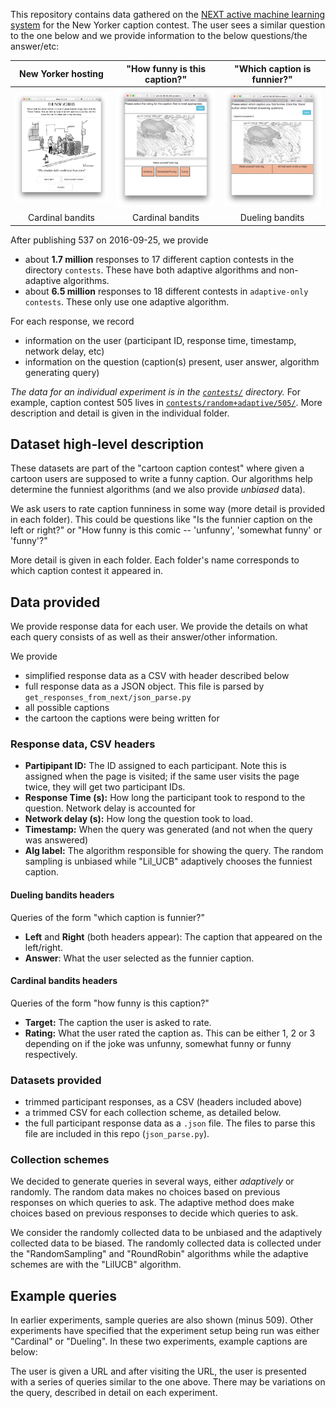 This repository contains data gathered on the 
[NEXT active machine learning system] 
for the New Yorker caption contest. The user sees a similar question to
the one below and we provide information to the below questions/the answer/etc:

| New Yorker hosting                       | "How funny is this caption?"            | "Which caption is funnier?"            |
| :-----:                                  | :------:                                | :-----:                                |
| ![](example-queries/query_newyorker.png) | ![](example-queries/query_cardinal.png) | ![](example-queries/query_dueling.png) |
| Cardinal bandits                         | Cardinal bandits                        | Dueling bandits                        |



After publishing 537 on 2016-09-25, we provide 

* about **1.7 million** responses to 17 different
caption contests in the directory `contests`. These have both adaptive
algorithms and non-adaptive algorithms.
* about **6.5 million** responses to 18 different contests in `adaptive-only
  contests`. These only use one adaptive algorithm.

For each response, we record

* information on the user (participant ID, response time, timestamp, network
  delay, etc)
* information on the question (caption(s) present, user answer, algorithm
  generating query)

*The data for an individual experiment is in the [`contests/`] directory.* For
example, caption contest 505 lives in [`contests/random+adaptive/505/`]. More
description and detail is given in the individual folder.

[`adaptive-only-contests`]:adaptive-only-contests/
[`contests/`]:contests/
[`contests/random+adaptive/505/`]:contests/random+adaptive/505

## Dataset high-level description
These datasets are part of the "cartoon caption contest" where given a cartoon
users are supposed to write a funny caption. Our algorithms help determine the
funniest algorithms (and we also provide *unbiased* data).

We ask users to rate caption funniness in some way (more detail is provided in
each folder). This could be questions like "Is the funnier caption on the left
or right?" or "How funny is this comic -- 'unfunny', 'somewhat funny' or
'funny'?"

More detail is given in each folder. Each folder's name corresponds to
which caption contest it appeared in.

## Data provided
We provide response data for each user. We provide the details on what each
query consists of as well as their answer/other information.

We provide

* simplified response data as a CSV with header described below
* full response data as a JSON object. This file is parsed by
  `get_responses_from_next/json_parse.py`
* all possible captions
* the cartoon the captions were being written for

### Response data, CSV headers
* **Partipipant ID:** The ID assigned to each participant. Note this is
  assigned when the page is visited; if the same user visits the page twice,
  they will get two participant IDs.
* **Response Time (s):** How long the participant took to respond to the
  question. Network delay is accounted for
* **Network delay (s):** How long the question took to load.
* **Timestamp:** When the query was generated (and not when the query was
  answered)
* **Alg label:** The algorithm responsible for showing the query. The random
  sampling is unbiased while "Lil_UCB" adaptively chooses the funniest caption.

#### Dueling bandits headers
Queries of the form "which caption is funnier?"

* **Left** and **Right** (both headers appear): The caption that appeared on the left/right.
* **Answer**: What the user selected as the funnier caption.

#### Cardinal bandits headers
Queries of the form "how funny is this caption?"

* **Target:** The caption the user is asked to rate.
* **Rating:** What the user rated the caption as. This can be either 1, 2 or 3
  depending on if the joke was unfunny, somewhat funny or funny respectively.

### Datasets provided
* trimmed participant responses, as a CSV (headers included above)
* a trimmed CSV for each collection scheme, as detailed below.
* the full participant response data as a `.json` file. The files to parse this
  file are included in this repo (`json_parse.py`).

### Collection schemes
We decided to generate queries in several ways, either *adaptively* or
randomly. The random data makes no choices based on previous responses on which
queries to ask. The adaptive method does make choices based on previous
responses to decide which queries to ask.

We consider the randomly collected data to be unbiased and the adaptively
collected data to be biased. The randomly collected data is collected under the
"RandomSampling" and "RoundRobin" algorithms while the adaptive schemes are
with the "LilUCB" algorithm.

[499]:contests/499/
[497]:contests/497/
[505]:contests/505/
[507]:contests/507/
[New Yorker Caption Contest]:http://contest.newyorker.com
[Cartoon Lounge: Show Me the Funny]:http://www.newyorker.com/cartoons/bob-mankoff/cartoon-lounge-show-me-the-funny

## Example queries
In earlier experiments, sample queries are also shown (minus 509). Other experiments have specified that the experiment setup being
run was either "Cardinal" or "Dueling". In these two experiments, example
captions are below:

The user is given a URL and after visiting the URL, the user is presented with
a series of queries similar to the one above. There may be variations on the
query, described in detail on each experiment.

[NEXT]:http://nextml.org/
[NEXT active machine learning system]:http://nextml.org/
